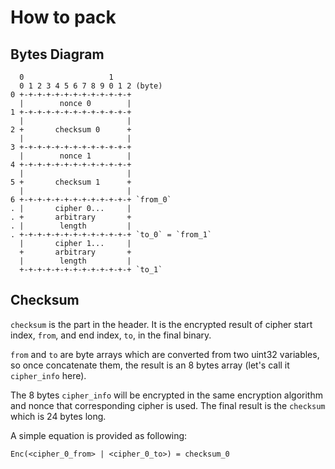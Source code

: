 # How to pack

## Bytes Diagram

```
  0                   1  
  0 1 2 3 4 5 6 7 8 9 0 1 2 (byte)
0 +-+-+-+-+-+-+-+-+-+-+-+-+
  |        nonce 0        |
1 +-+-+-+-+-+-+-+-+-+-+-+-+
  |                       |
2 +       checksum 0      +
  |                       |
3 +-+-+-+-+-+-+-+-+-+-+-+-+
  |        nonce 1        |
4 +-+-+-+-+-+-+-+-+-+-+-+-+
  |                       |
5 +       checksum 1      +
  |                       |
6 +-+-+-+-+-+-+-+-+-+-+-+-+ `from_0`
. |       cipher 0...     |
. +       arbitrary       +
. |        length         |
. +-+-+-+-+-+-+-+-+-+-+-+-+ `to_0` = `from_1`
  |       cipher 1...     |
  +       arbitrary       +
  |        length         |
  +-+-+-+-+-+-+-+-+-+-+-+-+ `to_1`
```

## Checksum

`checksum` is the part in the header. It is the encrypted result of cipher start index, `from`, and end index, `to`, in the final binary.

`from` and `to` are byte arrays which are converted from two uint32 variables, so once concatenate them, the result is an 8 bytes array (let's call it `cipher_info` here).

The 8 bytes `cipher_info` will be encrypted in the same encryption algorithm and nonce that corresponding cipher is used. The final result is the `checksum` which is 24 bytes long.

A simple equation is provided as following:

```
Enc(<cipher_0_from> | <cipher_0_to>) = checksum_0
```
